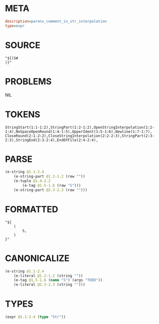 # META
~~~ini
description=parens_comment_in_str_interpolation
type=expr
~~~
# SOURCE
~~~roc
"${(S#
)}"
~~~
# PROBLEMS
NIL
# TOKENS
~~~zig
StringStart(1:1-1:2),StringPart(1:2-1:2),OpenStringInterpolation(1:2-1:4),NoSpaceOpenRound(1:4-1:5),UpperIdent(1:5-1:6),Newline(1:7-1:7),
CloseRound(2:1-2:2),CloseStringInterpolation(2:2-2:3),StringPart(2:3-2:3),StringEnd(2:3-2:4),EndOfFile(2:4-2:4),
~~~
# PARSE
~~~clojure
(e-string @1.1-2.4
	(e-string-part @1.2-1.2 (raw ""))
	(e-tuple @1.4-2.2
		(e-tag @1.5-1.6 (raw "S")))
	(e-string-part @2.3-2.3 (raw "")))
~~~
# FORMATTED
~~~roc
"${
	(
		S,
	)
}"
~~~
# CANONICALIZE
~~~clojure
(e-string @1.1-2.4
	(e-literal @1.2-1.2 (string ""))
	(e-tag @1.5-1.6 (name "S") (args "TODO"))
	(e-literal @2.3-2.3 (string "")))
~~~
# TYPES
~~~clojure
(expr @1.1-2.4 (type "Str"))
~~~
